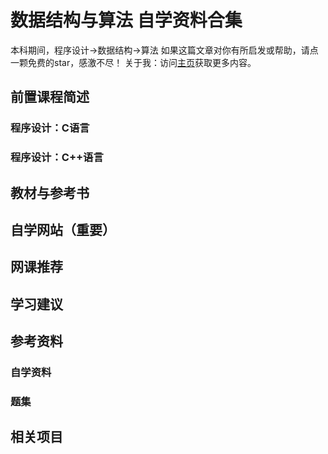 # 数据结构与算法 自学资料合集

本科期间，程序设计->数据结构->算法
如果这篇文章对你有所启发或帮助，请点一颗免费的star，感激不尽！
关于我：访问[主页](ouyangyipeng.gihub.io)获取更多内容。

## 前置课程简述
### 程序设计：C语言

### 程序设计：C++语言


## 教材与参考书


## 自学网站（重要）


## 网课推荐


## 学习建议


## 参考资料
### 自学资料

### 题集


## 相关项目
